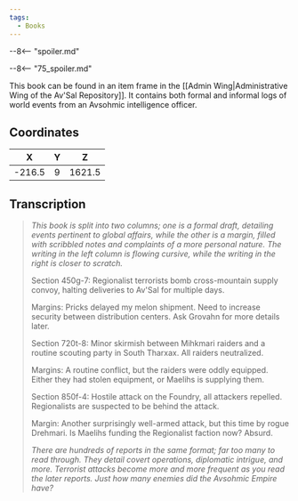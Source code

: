 ```yaml
---
tags:
  - Books
---
```


--8<-- "spoiler.md"

--8<-- "75_spoiler.md"

This book can be found in an item frame in the [[Admin Wing|Administrative Wing of the Av'Sal Repository]]. It contains both formal and informal logs of world events from an Avsohmic intelligence officer.

## Coordinates
| **X**  | **Y** | **Z**  |
| :----: | :---: | :----: |
| -216.5 |   9   | 1621.5 |

## Transcription
> *This book is split into two columns; one is a formal draft, detailing events pertinent to global affairs, while the other is a margin, filled with scribbled notes and complaints of a more personal nature. The writing in the left column is flowing cursive, while the writing in the right is closer to scratch.*
>
> Section 450g-7:
> Regionalist terrorists bomb cross-mountain supply convoy, halting deliveries to Av'Sal for multiple days.
>
> Margins:
> Pricks delayed my melon shipment. Need to increase security between distribution centers. Ask Grovahn for more details later.
>
> Section 720t-8:
> Minor skirmish between Mihkmari raiders and a routine scouting party in South Tharxax. All raiders neutralized.
>
> Margins:
> A routine conflict, but the raiders were oddly equipped. Either they had stolen equipment, or Maelihs is supplying them.
>
> Section 850f-4:
> Hostile attack on the Foundry, all attackers repelled. Regionalists are suspected to be behind the attack.
>
> Margin:
> Another surprisingly well-armed attack, but this time by rogue Drehmari. Is Maelihs funding the Regionalist faction now? Absurd.
>
> *There are hundreds of reports in the same format; far too many to read through. They detail covert operations, diplomatic intrigue, and more. Terrorist attacks become more and more frequent as you read the later reports. Just how many enemies did the Avsohmic Empire have?*

